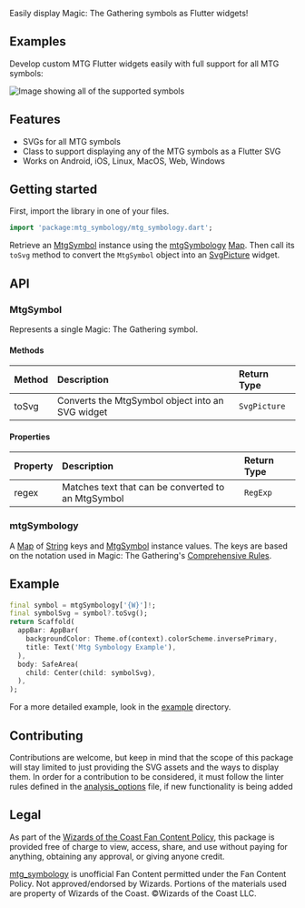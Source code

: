 Easily display Magic: The Gathering symbols as Flutter widgets!

## Examples

Develop custom MTG Flutter widgets easily with full support for all MTG symbols:

![Image showing all of the supported symbols](https://raw.githubusercontent.com/zmuranaka/mtg_symbology/refs/heads/master/screenshots/screenshot_1.jpg)

## Features

* SVGs for all MTG symbols
* Class to support displaying any of the MTG symbols as a Flutter SVG
* Works on Android, iOS, Linux, MacOS, Web, Windows

## Getting started

First, import the library in one of your files.

```dart
import 'package:mtg_symbology/mtg_symbology.dart';
```

Retrieve an [MtgSymbol](https://pub.dev/documentation/mtg_symbology/latest/mtg_symbology/MtgSymbol-class.html) instance using the [mtgSymbology](https://pub.dev/documentation/mtg_symbology/latest/mtg_symbology/mtgSymbology-constant.html) [Map](https://api.dart.dev/dart-core/Map-class.html).
Then call its `toSvg` method to convert the `MtgSymbol` object into an [SvgPicture](https://pub.dev/documentation/flutter_svg/latest/svg/SvgPicture-class.html) widget.

## API

### MtgSymbol

Represents a single Magic: The Gathering symbol.

#### Methods

| Method             | Description                                                 | Return Type     |
| :----------------- | :---------------------------------------------------------- | :-------------- |
| toSvg              | Converts the MtgSymbol object into an SVG widget            | `SvgPicture`    |

#### Properties

| Property           | Description                                                 | Return Type     |
| :----------------- | :---------------------------------------------------------- | :-------------- |
| regex              | Matches text that can be converted to an MtgSymbol          | `RegExp`        |

### mtgSymbology

A [Map](https://api.dart.dev/dart-core/Map-class.html) of [String](https://api.dart.dev/dart-core/String-class.html) keys and [MtgSymbol](https://pub.dev/documentation/mtg_symbology/latest/mtg_symbology/MtgSymbol-class.html) instance values.
The keys are based on the notation used in Magic: The Gathering's [Comprehensive Rules](https://magic.wizards.com/en/rules).

## Example

```dart
final symbol = mtgSymbology['{W}']!;
final symbolSvg = symbol?.toSvg();
return Scaffold(
  appBar: AppBar(
    backgroundColor: Theme.of(context).colorScheme.inversePrimary,
    title: Text('Mtg Symbology Example'),
  ),
  body: SafeArea(
    child: Center(child: symbolSvg),
  ),
);
```

For a more detailed example, look in the [example](https://github.com/zmuranaka/mtg_symbology/tree/master/example) directory.

## Contributing

Contributions are welcome, but keep in mind that the scope of this package will stay limited to just providing the SVG assets and the ways to display them.
In order for a contribution to be considered, it must follow the linter rules defined in the [analysis_options](https://github.com/zmuranaka/mtg_symbology/blob/master/analysis_options.yaml) file, if new functionality is being added

## Legal

As part of the [Wizards of the Coast Fan Content Policy](https://company.wizards.com/en/legal/fancontentpolicy),
this package is provided free of charge to view, access, share, and use without paying for anything, obtaining any approval, or giving anyone credit.

[mtg_symbology](https://pub.dev/packages/mtg_symbology) is unofficial Fan Content permitted under the Fan Content Policy. Not approved/endorsed by Wizards. Portions of the materials used are property of Wizards of the Coast. ©Wizards of the Coast LLC.
